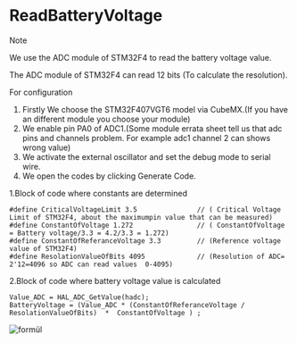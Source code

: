 # ReadBatteryVoltage
> [!NOTE]
> We use the ADC module of STM32F4 to read the battery voltage value.
> 
> The ADC module of STM32F4 can read 12 bits (To calculate the resolution).
>
> For configuration
> 1. Firstly We choose the STM32F407VGT6 model via CubeMX.(If you have an different module you choose your module)
> 2. We enable pin PA0 of ADC1.(Some module errata sheet tell us that adc pins and channels problem. For example adc1 channel 2 can shows wrong value)
> 3. We activate the external oscillator and set the debug mode to serial wire.
> 4. We open the codes by clicking Generate Code.







1.Block of code where constants are determined
```
#define CriticalVoltageLimit 3.5               // ( Critical Voltage Limit of STM32F4, about the maximumpin value that can be measured)
#define ConstantOfVoltage 1.272                // ( ConstantOfVoltage = Battery voltage/3.3 = 4.2/3.3 = 1.272)
#define ConstantOfReferanceVoltage 3.3         // (Reference voltage value of STM32F4)
#define ResolationValueOfBits 4095             // (Resolution of ADC= 2'12=4096 so ADC can read values ​​ 0-4095)

```
2.Block of code where battery voltage value is calculated
``` 
Value_ADC = HAL_ADC_GetValue(hadc);
BatteryVoltage = (Value_ADC * (ConstantOfReferanceVoltage / ResolationValueOfBits)  *  ConstantOfVoltage ) ;
```
![formül](https://github.com/nilsuhyt/ReadBatteryVoltage/assets/158216829/a0e4d2fe-e6e9-4a85-b184-1c96f3e65337)
